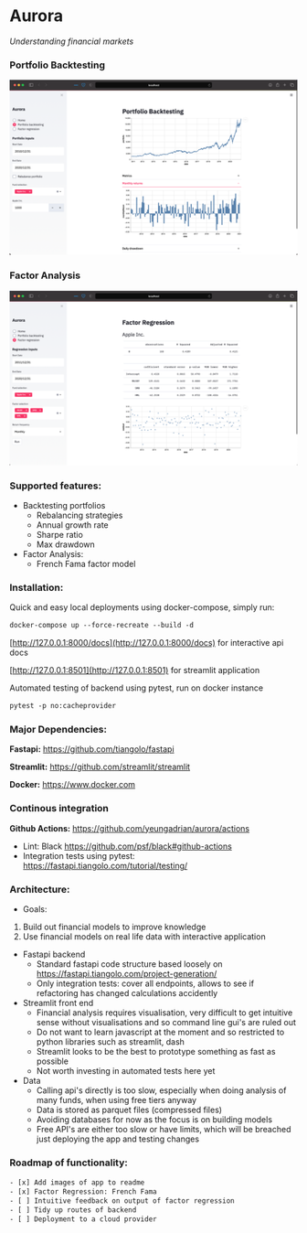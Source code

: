 # Aurora
<p>
    <em>Understanding financial markets</em>
</p>

### Portfolio Backtesting
![](image/backtest.png)

### Factor Analysis
![](image/regression.png)

### Supported features:
- Backtesting portfolios
    - Rebalancing strategies
    - Annual growth rate
    - Sharpe ratio
    - Max drawdown
- Factor Analysis:
    - French Fama factor model

### Installation:
Quick and easy local deployments using docker-compose, simply run:
```html
docker-compose up --force-recreate --build -d
```

[http://127.0.0.1:8000/docs](http://127.0.0.1:8000/docs) for interactive api docs

[http://127.0.0.1:8501](http://127.0.0.1:8501) for streamlit application

Automated testing of backend using pytest, run on docker instance
```html
pytest -p no:cacheprovider 
```

### Major Dependencies:
**Fastapi:** https://github.com/tiangolo/fastapi

**Streamlit:** https://github.com/streamlit/streamlit

**Docker:** https://www.docker.com

### Continous integration
**Github Actions:** https://github.com/yeungadrian/aurora/actions
- Lint: Black https://github.com/psf/black#github-actions
- Integration tests using pytest: https://fastapi.tiangolo.com/tutorial/testing/

### Architecture:
- Goals:
1. Build out financial models to improve knowledge
2. Use financial models on real life data with interactive application

- Fastapi backend
    - Standard fastapi code structure based loosely on https://fastapi.tiangolo.com/project-generation/
    - Only integration tests: cover all endpoints, allows to see if refactoring has changed calculations accidently
- Streamlit front end
    - Financial analysis requires visualisation, very difficult to get intuitive sense without visualisations and so command line gui's are ruled out
    - Do not want to learn javascript at the moment and so restricted to python libraries such as streamlit, dash
    - Streamlit looks to be the best to prototype something as fast as possible
    - Not worth investing in automated tests here yet
- Data
    - Calling api's directly is too slow, especially when doing analysis of many funds, when using free tiers anyway
    - Data is stored as parquet files (compressed files)
    - Avoiding databases for now as the focus is on building models
    - Free API's are either too slow or have limits, which will be breached just deploying the app and testing changes
    
### Roadmap of functionality:
    - [x] Add images of app to readme
    - [x] Factor Regression: French Fama
    - [ ] Intuitive feedback on output of factor regression
    - [ ] Tidy up routes of backend
    - [ ] Deployment to a cloud provider
